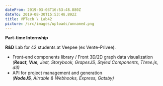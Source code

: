 ```yaml
---
dateFrom: 2019-03-03T16:53:48.880Z
dateTo: 2019-08-30T15:53:48.892Z
title: VPTech \ Lab42
picture: /src/images/uploads/unnamed.png
---
```

**Part-time Internship**

**R&D** Lab for 42 students at Veepee (ex Vente-Privee).

* Front-end components library / Front 3D/2D graph data visualization\
  _(**React**, **Vue**, Jest, Storybook, GrapesJS, Styled Components, Three.js, d3)_
* API for project management and generation\
  _(**NodeJS**, Airtable & Webhooks, Express, Gatsby)_
